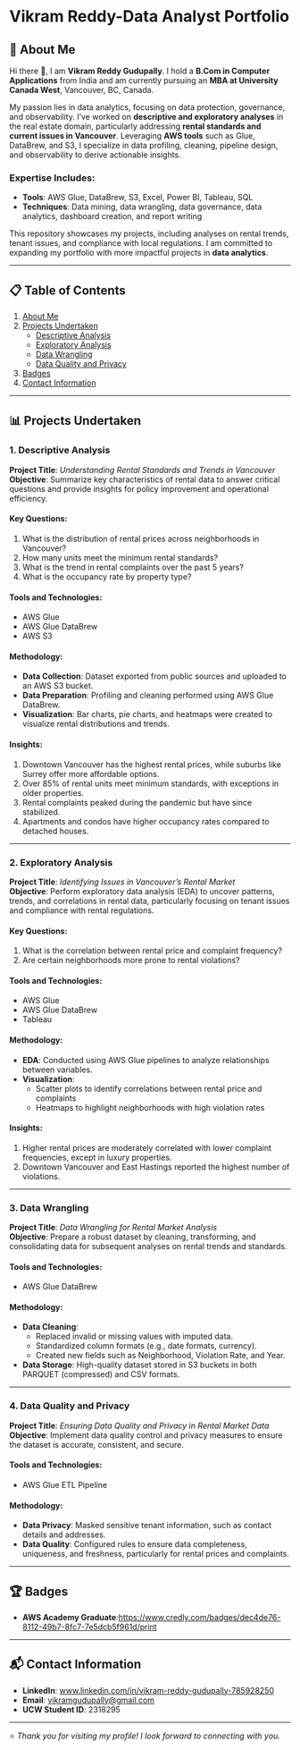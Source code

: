 # Vikram Reddy-Data Analyst Portfolio

## 🚀 About Me
Hi there 👋, I am **Vikram Reddy Gudupally**. I hold a **B.Com in Computer Applications** from India and am currently pursuing an **MBA at University Canada West**, Vancouver, BC, Canada.  

My passion lies in data analytics, focusing on data protection, governance, and observability. I’ve worked on **descriptive and exploratory analyses** in the real estate domain, particularly addressing **rental standards and current issues in Vancouver**. Leveraging **AWS tools** such as Glue, DataBrew, and S3, I specialize in data profiling, cleaning, pipeline design, and observability to derive actionable insights.  

### Expertise Includes:
- **Tools**: AWS Glue, DataBrew, S3, Excel, Power BI, Tableau, SQL  
- **Techniques**: Data mining, data wrangling, data governance, data analytics, dashboard creation, and report writing  

This repository showcases my projects, including analyses on rental trends, tenant issues, and compliance with local regulations. I am committed to expanding my portfolio with more impactful projects in **data analytics**.

---

## 📋 Table of Contents
1. [About Me](#about-me)  
2. [Projects Undertaken](#projects-undertaken)  
    - [Descriptive Analysis](#1-descriptive-analysis)  
    - [Exploratory Analysis](#2-exploratory-analysis)  
    - [Data Wrangling](#3-data-wrangling)  
    - [Data Quality and Privacy](#4-data-quality-and-privacy)  
3. [Badges](#badges)  
4. [Contact Information](#contact-information)  

---

## 📊 Projects Undertaken

### 1. Descriptive Analysis
**Project Title**: *Understanding Rental Standards and Trends in Vancouver*  
**Objective**: Summarize key characteristics of rental data to answer critical questions and provide insights for policy improvement and operational efficiency.  

#### Key Questions:
1. What is the distribution of rental prices across neighborhoods in Vancouver?  
2. How many units meet the minimum rental standards?  
3. What is the trend in rental complaints over the past 5 years?  
4. What is the occupancy rate by property type?  

#### Tools and Technologies:
- AWS Glue  
- AWS Glue DataBrew  
- AWS S3  

#### Methodology:
- **Data Collection**: Dataset exported from public sources and uploaded to an AWS S3 bucket.  
- **Data Preparation**: Profiling and cleaning performed using AWS Glue DataBrew.  
- **Visualization**: Bar charts, pie charts, and heatmaps were created to visualize rental distributions and trends.  

#### Insights:
1. Downtown Vancouver has the highest rental prices, while suburbs like Surrey offer more affordable options.  
2. Over 85% of rental units meet minimum standards, with exceptions in older properties.  
3. Rental complaints peaked during the pandemic but have since stabilized.  
4. Apartments and condos have higher occupancy rates compared to detached houses.  

---

### 2. Exploratory Analysis
**Project Title**: *Identifying Issues in Vancouver’s Rental Market*  
**Objective**: Perform exploratory data analysis (EDA) to uncover patterns, trends, and correlations in rental data, particularly focusing on tenant issues and compliance with rental regulations.  

#### Key Questions:
1. What is the correlation between rental price and complaint frequency?  
2. Are certain neighborhoods more prone to rental violations?  

#### Tools and Technologies:
- AWS Glue  
- AWS Glue DataBrew  
- Tableau  

#### Methodology:
- **EDA**: Conducted using AWS Glue pipelines to analyze relationships between variables.  
- **Visualization**:  
  - Scatter plots to identify correlations between rental price and complaints  
  - Heatmaps to highlight neighborhoods with high violation rates  

#### Insights:
1. Higher rental prices are moderately correlated with lower complaint frequencies, except in luxury properties.  
2. Downtown Vancouver and East Hastings reported the highest number of violations.  

---

### 3. Data Wrangling
**Project Title**: *Data Wrangling for Rental Market Analysis*  
**Objective**: Prepare a robust dataset by cleaning, transforming, and consolidating data for subsequent analyses on rental trends and standards.  

#### Tools and Technologies:
- AWS Glue DataBrew  

#### Methodology:
- **Data Cleaning**:  
  - Replaced invalid or missing values with imputed data.  
  - Standardized column formats (e.g., date formats, currency).  
  - Created new fields such as Neighborhood, Violation Rate, and Year.  
- **Data Storage**: High-quality dataset stored in S3 buckets in both PARQUET (compressed) and CSV formats.  

---

### 4. Data Quality and Privacy
**Project Title**: *Ensuring Data Quality and Privacy in Rental Market Data*  
**Objective**: Implement data quality control and privacy measures to ensure the dataset is accurate, consistent, and secure.  

#### Tools and Technologies:
- AWS Glue ETL Pipeline  

#### Methodology:
- **Data Privacy**: Masked sensitive tenant information, such as contact details and addresses.  
- **Data Quality**: Configured rules to ensure data completeness, uniqueness, and freshness, particularly for rental prices and complaints.  

---

## 🏆 Badges
- **AWS Academy Graduate**:https://www.credly.com/badges/dec4de76-8112-49b7-8fc7-7e5dcb5f961d/print   

---

## 📬 Contact Information
- **LinkedIn**: www.linkedin.com/in/vikram-reddy-gudupally-785928250   
- **Email**: vikramgudupally@gmail.com
- **UCW Student ID**: 2318295 

---

⭐️ *Thank you for visiting my profile! I look forward to connecting with you.*  
